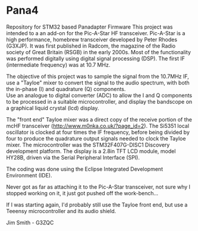 # Pana4
Repository for STM32 based Panadapter Firmware
This project was intended to a an add-on for the Pic-A-Star HF transceiver.  Pic-A-Star is a high performance, 
homebrew transceiver developed by Peter Rhodes (G3XJP).  It was first published in Radcom, the magazine of the 
Radio society of Great Britain (RSGB) in the early 2000s.  Most of the functionality was performed digitally 
using digital signal processing (DSP).  The first IF (intermediate frequency) was at 10.7 MHz.  

The objective of this project was to sample the signal from the 10.7MHz IF, use a "Tayloe" mixer to 
convert the signal to the audio spectrum, with both the in-phase (I) and quadrature (Q) components.  
Use an analogue to digital converter (ADC) to allow the I and Q components to be processed in a 
suitable microcontroller, and display the bandscope on a graphical liquid crystal (lcd) display.  

The "front end" Tayloe mixer was a direct copy of the receive portion of the mcHF transceiver 
(http://www.m0nka.co.uk/?page_id=2).  The Si5351 local oscillator is clocked at four times the 
IF frequency, before being divided by four to produce the quadrature output signals needed to 
clock the Tayloe mixer.  The microcontroller was the STM32F407G-DISC1 Discovery development 
platform.  The display is a 2.8in TFT LCD module, model HY28B, driven via the Serial Peripheral 
Interface (SPI).  

The coding was done using the Eclipse Integrated Development Environment (IDE).  

Never got as far as attaching it to the Pic-A-Star transceiver, not sure why I stopped working on it, 
it just got pushed off the work-bench...  

If I was starting again, I'd probably still use the Tayloe front end, but use a Teeensy 
microcontroller and its audio shield.  

Jim Smith - G3ZQC
